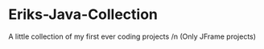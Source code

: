 # Eriks-Java-Collection
A little collection of my first ever coding projects /n
(Only JFrame projects)
